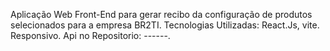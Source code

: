 Aplicação Web Front-End para gerar recibo da configuração de produtos selecionados para a empresa BR2TI. Tecnologias Utilizadas: React.Js, vite. Responsivo. Api no Repositorio: ------.
